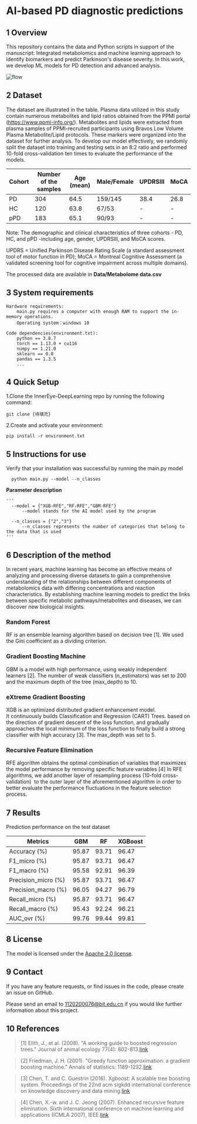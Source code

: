 # AI-based PD diagnostic predictions

## 1 Overview

This repository contains the data and Python scripts in support of the manuscript: Integrated metabolomics and machine learning approach to identify biomarkers and predict Parkinson's disease severity.  In this work, we develop ML models for PD detection and advanced analysis.

![flow](.\pic\flow.png)

## 2 Dataset

The dataset are illustrated in the table. Plasma data utilized in this study contain numerous metabolites and lipid ratios obtained from the PPMI portal (https://www.ppmi-info.org/). Metabolites and lipids were extracted from plasma samples of PPMI-recruited participants using Bravos Low Volume Plasma Metabolite/Lipid protocols. These markers were organized into the dataset for further analysis. To develop our model effectively, we randomly split the dataset into training and testing sets in an 8:2 ratio and performed 10-fold cross-validation ten times to evaluate the performance of the models.

| Cohort | Number of the samples | Age (mean) | Male/Female | UPDRSⅢ | MoCA |
| ------ | --------------------- | ---------- | ----------- | ------ | ---- |
| PD     | 304                   | 64.5       | 159/145     | 38.4   | 26.8 |
| HC     | 120                   | 63.8       | 67/53       | -      | -    |
| pPD    | 183                   | 65.1       | 90/93       | -      | -    |

Note: The demographic and clinical characteristics of three cohorts - PD, HC, and pPD -including age, gender, UPDRSIII, and MoCA scores. 

UPDRS = Unified Parkinson Disease Rating Scale (a standard assessment tool of motor function in PD); MoCA = Montreal Cognitive Assessment (a validated screening tool for cognitive impairment across multiple domains).

The processed data are available in **Data/Metabolome data.csv**



## 3 System requirements

```
Hardware requirements: 
    main.py requires a computer with enough RAM to support the in-memory operations.
    Operating system：windows 10
    
Code dependencies(environment.txt):
    python == 3.8.7 
    torch == 1.13.0 + cu116
    numpy == 1.21.0
    sklearn == 0.0
    pandas == 1.3.5
    ...
```

4 Quick Setup
-----------

1.Clone the InnerEye-DeepLearning repo by running the following command:

```
git clone {待填充}
```

2.Create and activate your environment:

```
pip install -r environment.txt
```

## 5 Instructions for use

Verify that your installation was successful by running the main.py model

```
  python main.py --model --n_classes
```

**Parameter description**

```
'''
  --model = {"XGB-RFE","RF-RFE","GBM-RFE"}
      --model stands for the AI model used by the program
  
  --n_classes = {"2","3"}
      --n_classes represents the number of categories that belong to the data that is used
'''
```

## 6 Description of the method

In recent years, machine learning has become an effective means of analyzing and processing diverse datasets to gain a comprehensive understanding of the relationships between different components of metabolomics data with differing concentrations and reaction characteristics. By establishing machine learning models to predict the links between specific metabolic pathways/metabolites and diseases, we can discover new biological insights.

### Random Forest

RF is an ensemble learning algorithm based on decision tree [1]. We used the Gini coefficient as a dividing criterion.

### Gradient Boosting Machine

GBM is a model with high performance, using weakly independent learners [2]. The number of weak classifiers (n_estimators) was set to 200 and the maximum depth of the tree (max_depth) to 10.

### eXtreme Gradient Boosting

XGB is an optimized distributed gradient enhancement model. It continuously builds Classification and Regression (CART) Trees. based on the direction of gradient descent of the loss function, and gradually approaches the local minimum of the loss function to finally build a strong classifier with high accuracy [3]. The max_depth was set to 5.

### Recursive Feature Elimination

RFE algorithm obtains the optimal combination of variables that maximizes the model performance by removing specific feature variables [4] In RFE algorithms, we add another layer of resampling process (10-fold cross-validation)  to the outer layer of the aforementioned algorithm in order to better evaluate the performance fluctuations in the feature selection process.

## 7 Results

Prediction performance on the test dataset

| Metrics             | GBM   | RF    | XGBoost |
| ------------------- | ----- | ----- | ------- |
| Accuracy (%)        | 95.87 | 93.71 | 96.47   |
| F1_micro (%)        | 95.87 | 93.71 | 96.47   |
| F1_macro (%)        | 95.58 | 92.91 | 96.39   |
| Precision_micro (%) | 95.87 | 93.71 | 96.47   |
| Precision_macro (%) | 96.05 | 94.27 | 96.79   |
| Recall_micro (%)    | 95.87 | 93.71 | 96.47   |
| Recall_macro (%)    | 95.43 | 92.24 | 96.21   |
| AUC_ovr (%)         | 99.76 | 99.44 | 99.81   |

## 8 License

The model is licensed under the [Apache 2.0 license](LICENSE).

## 9 Contact

If you have any feature requests, or find issues in the code, please create an issue on GitHub.

Please send an email to 1120200076@bit.edu.cn if you would like further information about this project.

## 10 References

>  [1] Elith, J., et al. (2008). "A working guide to boosted regression trees." Journal of animal ecology 77(4): 802-813.[link](https://besjournals.onlinelibrary.wiley.com/doi/10.1111/j.1365-2656.2008.01390.x)

>  [2] Friedman, J. H. (2001). "Greedy function approximation: a gradient boosting machine." Annals of statistics: 1189-1232.[link](https://projecteuclid.org/journals/annals-of-statistics/volume-29/issue-5/Greedy-function-approximation-A-gradient-boosting-machine/10.1214/aos/1013203451.full)

>  [3] Chen, T. and C. Guestrin (2016). Xgboost: A scalable tree boosting system. Proceedings of the 22nd acm sigkdd international conference on knowledge discovery and data mining.[link](https://dl.acm.org/doi/10.1145/2939672.2939785)

>  [4] Chen, X.-w. and J. C. Jeong (2007). Enhanced recursive feature elimination. Sixth international conference on machine learning and applications (ICMLA 2007), IEEE.[link](https://ieeexplore.ieee.org/document/4457188)
